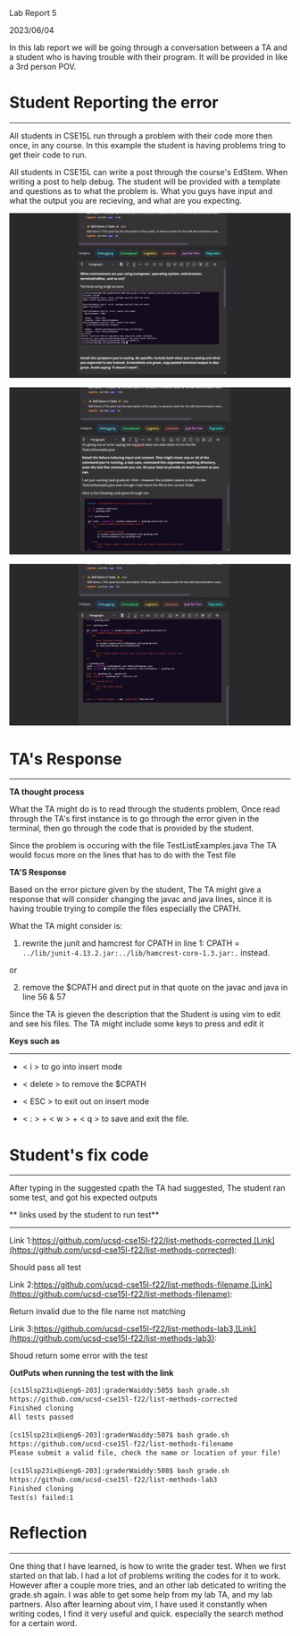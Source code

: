 Lab Report 5

2023/06/04

In this lab report we will be going through a conversation between a TA and a student
who is having trouble with their program. It will be provided in like a 3rd person POV.


# Student Reporting the error

---

All students in CSE15L run through a problem with their code more then once, in any course. In this example the student is having
problems tring to get their code to run.

All students in CSE15L can write a post through the course's EdStem. When writing a post to help debug. The student
will be provided with a template and questions as to what the problem is. What you guys have input and what the output you are
recieving, and what are you expecting.

![Image](lab5Image1.png)

![Image](lab5Image2.png)

![Image](lab5Image3.png)

# TA's Response

---

**TA thought process**

What the TA might do is to read through the students problem,
Once read through the TA's first instance is to go through the error given 
in the terminal, then go through the code that is provided by the student.
 
Since the problem is occuring with the file TestListExamples.java
The TA would focus more on the lines that has to do with the Test file

 
**TA'S Response**

Based on the error picture given by the student, The TA might give a response 
that will consider changing the javac and java lines, since it is having trouble 
trying to compile the files
especially the CPATH.
 
What the TA might consider is:

1.  rewrite the junit and hamcrest for CPATH in line 1: CPATH =  ```../lib/junit-4.13.2.jar:../lib/hamcrest-core-1.3.jar:.``` instead.    

                                                                                                                                    
or

2.  remove the $CPATH and direct put in that quote on the javac and java in line 56 & 57
 
Since the TA is gieven the description that the Student is using vim to edit and see his files.
The TA might include some keys to press and edit it

**Keys such as**

---

*  < i > to go into insert mode
  
*  < delete > to remove the $CPATH
  
*  < ESC > to exit out on insert mode
  
*  < : > + < w > + < q > to save and exit the file.
 
# Student's fix code

---

After typing in the suggested cpath the TA had suggested,
The student ran some test, and got his expected outputs

** links used by the student to run test**

---
Link 1:https://github.com/ucsd-cse15l-f22/list-methods-corrected,[Link](https://github.com/ucsd-cse15l-f22/list-methods-corrected):

Should pass all test

Link 2:https://github.com/ucsd-cse15l-f22/list-methods-filename,[Link](https://github.com/ucsd-cse15l-f22/list-methods-filename):

Return invalid due to the file name not matching

Link 3:https://github.com/ucsd-cse15l-f22/list-methods-lab3,[Link](https://github.com/ucsd-cse15l-f22/list-methods-lab3):

Shoud return some error with the test
  
**OutPuts when running the test with the link**

```
[cs15lsp23ix@ieng6-203]:graderWaiddy:505$ bash grade.sh https://github.com/ucsd-cse15l-f22/list-methods-corrected
Finished cloning
All tests passed

[cs15lsp23ix@ieng6-203]:graderWaiddy:507$ bash grade.sh https://github.com/ucsd-cse15l-f22/list-methods-filename
Please submit a valid file, check the name or location of your file!

[cs15lsp23ix@ieng6-203]:graderWaiddy:508$ bash grade.sh https://github.com/ucsd-cse15l-f22/list-methods-lab3
Finished cloning
Test(s) failed:1
```
  
# Reflection

---

One thing that I have learned, is how to write the grader test. When we first started on that lab. 
I had a lot of problems writing the codes for it to work. However after a couple more tries, and an other
  lab deticated to writing the grade.sh again. I was able to get some help from my lab TA, and my lab partners.
Also after learning about vim, I have used it constantly when writing codes, I find it very useful and quick. 
especially the search method for a certain word.
  


 
 
 





